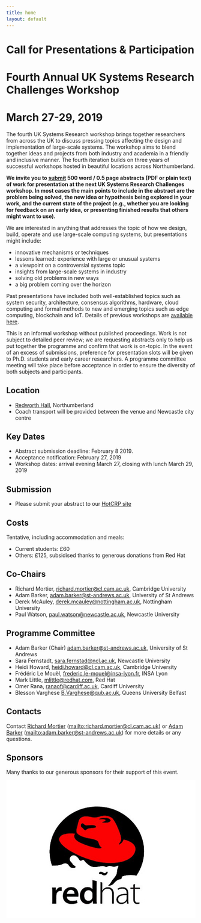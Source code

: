 ```yaml
---
title: home
layout: default
---
```


#                     Call for Presentations & Participation
#              Fourth Annual UK Systems Research Challenges Workshop
#                              March 27-29, 2019

The fourth UK Systems Research workshop brings together researchers from across the UK to discuss pressing topics affecting the design and implementation of large-scale systems. The workshop aims to blend together ideas and projects from both industry and academia in a friendly and inclusive manner. The fourth iteration builds on three years of successful workshops hosted in beautiful locations across Northumberland. 

**We invite you to [submit](https://hotcrp.uksystems.org/) 500 word / 0.5 page abstracts (PDF or plain text) of work for presentation at the next UK Systems Research Challenges workshop. In most cases the main points to include in the abstract are the problem being solved, the new idea or hypothesis being explored in your work, and the current state of the project (e.g., whether you are looking for feedback on an early idea, or presenting finished results that others might want to use).**

We are interested in anything that addresses the topic of how we design, build, operate and use large-scale computing systems, but presentations might include: 

- innovative mechanisms or techniques
- lessons learned: experience with large or unusual systems
- a viewpoint on a controversial systems topic
- insights from large-scale systems in industry
- solving old problems in new ways
- a big problem coming over the horizon

Past presentations have included both well-established topics such as system security, architecture, consensus algorithms, hardware, cloud computing and formal methods to new and emerging topics such as edge computing, blockchain and IoT. Details of previous workshops are [available here](/workshop).


This is an informal workshop without published proceedings. Work is not subject to detailed peer review; we are requesting abstracts only to help us put together the programme and confirm that work is on-topic. In the event of an excess of submissions, preference for presentation slots will be given to Ph.D. students and early career researchers. A programme committee meeting will take place before acceptance in order to ensure the diversity of both subjects and participants.

Location
--------
- [Redworth Hall](https://www.thecairncollection.co.uk/hotels/the-redworth-hall/), Northumberland
- Coach transport will be provided between the venue and Newcastle city centre

Key Dates
---------

- Abstract submission deadline: February 8 2019.
- Acceptance notification: February 27, 2019
- Workshop dates: arrival evening March 27, closing with lunch March 29, 2019

Submission
----------

- Please submit your abstract to our [HotCRP site](https://hotcrp.uksystems.org/)

Costs
-----

Tentative, including accommodation and meals:
- Current students: £60
- Others: £125, subsidised thanks to generous donations from Red Hat

Co-Chairs
---------

- Richard Mortier, <richard.mortier@cl.cam.ac.uk>, Cambridge University
- Adam Barker, <adam.barker@st-andrews.ac.uk>, University of St Andrews
- Derek McAuley, <derek.mcauley@nottingham.ac.uk>, Nottingham University
- Paul Watson, <paul.watson@newcastle.ac.uk>, Newcastle University

Programme Committee
-------------------

- Adam Barker (Chair) <adam.barker@st-andrews.ac.uk>, University of St Andrews
- Sara Fernstadt, <sara.fernstad@ncl.ac.uk>, Newcastle University
- Heidi Howard, <heidi.howard@cl.cam.ac.uk>, Cambridge University
- Frédéric Le Mouël, <frederic.le-mouel@insa-lyon.fr>, INSA Lyon
- Mark Little, <mlittle@redhat.com>, Red Hat
- Omer Rana, <ranaof@cardiff.ac.uk>, Cardiff University
- Blesson Varghese <B.Varghese@qub.ac.uk>, Queens University Belfast


Contacts
--------

Contact [Richard Mortier][mort] (<mailto:richard.mortier@cl.cam.ac.uk>) or [Adam Barker][barker] (<mailto:adam.barker@st-andrews.ac.uk>) for more details or any questions.

[mort]: http://mort.io/
[barker]: http://www.adambarker.org

Sponsors
--------

Many thanks to our generous sponsors for their support of this event.

![Red Hat](/images/redhat.png)
